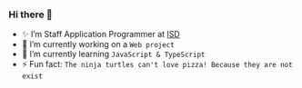 ### Hi there 👋
- ✨ I’m Staff Application Programmer at [ISD](http://www.isd.dp.ua)
- 🔭 I’m currently working on a `Web project`
- 🌱 I’m currently learning `JavaScript & TypeScript`
- ⚡ Fun fact: `The ninja turtles can't love pizza! Because they are not exist`

<!--
**richterich/richterich** is a ✨ _special_ ✨ repository because its `README.md` (this file) appears on your GitHub profile.

Here are some ideas to get you started:

- 🔭 I’m currently working on 
- 🌱 I’m currently learning C language
- 👯 I’m looking to collaborate on ...
- 🤔 I’m looking for help with ...
- 💬 Ask me about ...
- 📫 How to reach me: ...
- 😄 Pronouns: ...
- ⚡ Fun fact: 
-->

